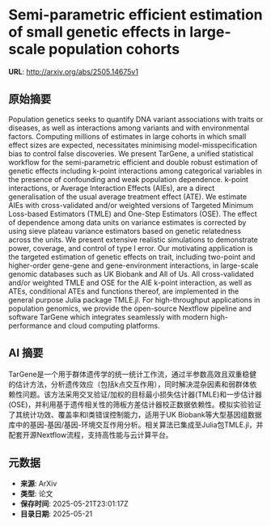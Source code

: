 # Semi-parametric efficient estimation of small genetic effects in large-scale population cohorts

**URL**: http://arxiv.org/abs/2505.14675v1

## 原始摘要

Population genetics seeks to quantify DNA variant associations with traits or
diseases, as well as interactions among variants and with environmental
factors. Computing millions of estimates in large cohorts in which small effect
sizes are expected, necessitates minimising model-misspecification bias to
control false discoveries. We present TarGene, a unified statistical workflow
for the semi-parametric efficient and double robust estimation of genetic
effects including k-point interactions among categorical variables in the
presence of confounding and weak population dependence. k-point interactions,
or Average Interaction Effects (AIEs), are a direct generalisation of the usual
average treatment effect (ATE). We estimate AIEs with cross-validated and/or
weighted versions of Targeted Minimum Loss-based Estimators (TMLE) and One-Step
Estimators (OSE). The effect of dependence among data units on variance
estimates is corrected by using sieve plateau variance estimators based on
genetic relatedness across the units. We present extensive realistic
simulations to demonstrate power, coverage, and control of type I error. Our
motivating application is the targeted estimation of genetic effects on trait,
including two-point and higher-order gene-gene and gene-environment
interactions, in large-scale genomic databases such as UK Biobank and All of
Us. All cross-validated and/or weighted TMLE and OSE for the AIE k-point
interaction, as well as ATEs, conditional ATEs and functions thereof, are
implemented in the general purpose Julia package TMLE.jl. For high-throughput
applications in population genomics, we provide the open-source Nextflow
pipeline and software TarGene which integrates seamlessly with modern
high-performance and cloud computing platforms.


## AI 摘要

TarGene是一个用于群体遗传学的统一统计工作流，通过半参数高效且双重稳健的估计方法，分析遗传效应（包括k点交互作用），同时解决混杂因素和弱群体依赖性问题。该方法采用交叉验证/加权的目标最小损失估计器(TMLE)和一步估计器(OSE)，并利用基于遗传相关性的筛板方差估计器校正数据依赖性。模拟实验验证了其统计功效、覆盖率和I类错误控制能力，适用于UK Biobank等大型基因组数据库中的基因-基因/基因-环境交互作用分析。相关算法已集成至Julia包TMLE.jl，并配套开源Nextflow流程，支持高性能与云计算平台。

## 元数据

- **来源**: ArXiv
- **类型**: 论文
- **保存时间**: 2025-05-21T23:01:17Z
- **目录日期**: 2025-05-21
